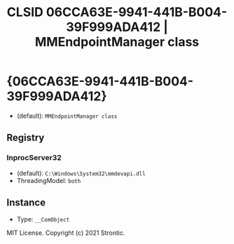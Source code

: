 ﻿---
title: "CLSID 06CCA63E-9941-441B-B004-39F999ADA412 | MMEndpointManager class"
excerpt: What is COM-Object CLSID 06CCA63E-9941-441B-B004-39F999ADA412?
---

# {06CCA63E-9941-441B-B004-39F999ADA412}

* (default): `MMEndpointManager class`

## Registry


### InprocServer32

* (default): `C:\Windows\System32\mmdevapi.dll`
* ThreadingModel: `both`

## Instance

* Type: `__ComObject`

MIT License. Copyright (c) 2021 Strontic.


